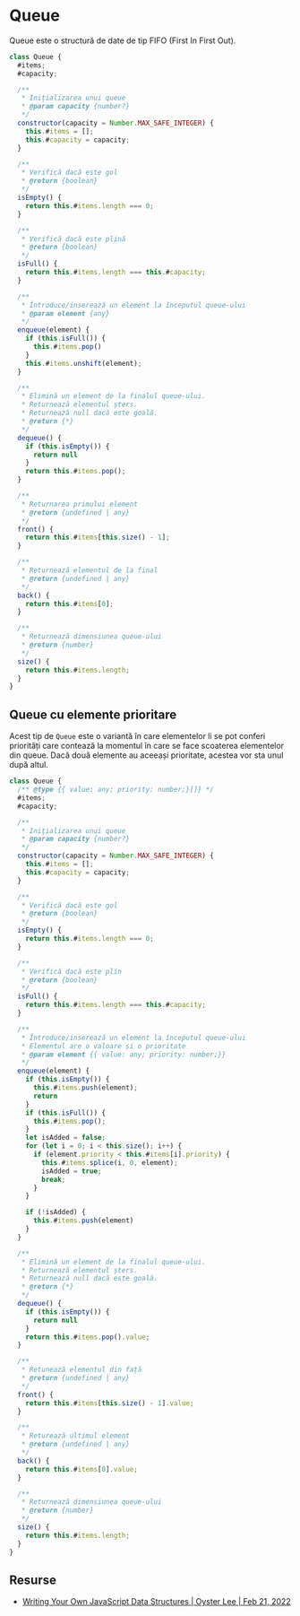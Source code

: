 # Queue

Queue este o structură de date de tip FIFO (First In First Out).

```javascript
class Queue {
  #items;
  #capacity;

  /**
   * Inițializarea unui queue
   * @param capacity {number?}
   */
  constructor(capacity = Number.MAX_SAFE_INTEGER) {
    this.#items = [];
    this.#capacity = capacity;
  }

  /**
   * Verifică dacă este gol
   * @return {boolean}
   */
  isEmpty() {
    return this.#items.length === 0;
  }

  /**
   * Verifică dacă este plină
   * @return {boolean}
   */
  isFull() {
    return this.#items.length === this.#capacity;
  }

  /**
   * Întroduce/inserează un element la începutul queue-ului
   * @param element {any}
   */
  enqueue(element) {
    if (this.isFull()) {
      this.#items.pop()
    }
    this.#items.unshift(element);
  }

  /**
   * Elimină un element de la finalul queue-ului.
   * Returnează elementul șters.
   * Returnează null dacă este goală.
   * @return {*}
   */
  dequeue() {
    if (this.isEmpty()) {
      return null
    }
    return this.#items.pop();
  }

  /**
   * Returnarea primului element
   * @return {undefined | any}
   */
  front() {
    return this.#items[this.size() - 1];
  }

  /**
   * Returnează elementul de la final
   * @return {undefined | any}
   */
  back() {
    return this.#items[0];
  }

  /**
   * Returnează dimensiunea queue-ului
   * @return {number}
   */
  size() {
    return this.#items.length;
  }
}
```

## Queue cu elemente prioritare

Acest tip de `Queue` este o variantă în care elementelor li se pot conferi priorități care contează la momentul în care se face scoaterea elementelor din queue. Dacă două elemente au aceeași prioritate, acestea vor sta unul după altul.

```javascript
class Queue {
  /** @type {{ value: any; priority: number;}[]} */
  #items;
  #capacity;

  /**
   * Inițializarea unui queue
   * @param capacity {number?}
   */
  constructor(capacity = Number.MAX_SAFE_INTEGER) {
    this.#items = [];
    this.#capacity = capacity;
  }

  /**
   * Verifică dacă este gol
   * @return {boolean}
   */
  isEmpty() {
    return this.#items.length === 0;
  }

  /**
   * Verifică dacă este plin
   * @return {boolean}
   */
  isFull() {
    return this.#items.length === this.#capacity;
  }

  /**
   * Întroduce/inserează un element la începutul queue-ului
   * Elementul are o valoare și o prioritate
   * @param element {{ value: any; priority: number;}}
   */
  enqueue(element) {
    if (this.isEmpty()) {
      this.#items.push(element);
      return
    }
    if (this.isFull()) {
      this.#items.pop();
    }
    let isAdded = false;
    for (let i = 0; i < this.size(); i++) {
      if (element.priority < this.#items[i].priority) {
        this.#items.splice(i, 0, element);
        isAdded = true;
        break;
      }
    }

    if (!isAdded) {
      this.#items.push(element)
    }
  }

  /**
   * Elimină un element de la finalul queue-ului.
   * Returnează elementul șters.
   * Returnează null dacă este goală.
   * @return {*}
   */
  dequeue() {
    if (this.isEmpty()) {
      return null
    }
    return this.#items.pop().value;
  }

  /**
   * Retunează elementul din față
   * @return {undefined | any}
   */
  front() {
    return this.#items[this.size() - 1].value;
  }

  /**
   * Returează ultimul element
   * @return {undefined | any}
   */
  back() {
    return this.#items[0].value;
  }

  /**
   * Returnează dimensiunea queue-ului
   * @return {number}
   */
  size() {
    return this.#items.length;
  }
}
```

## Resurse

- [Writing Your Own JavaScript Data Structures | Oyster Lee | Feb 21, 2022](https://betterprogramming.pub/writing-your-own-javascript-data-structures-a63eca08c1ee)
